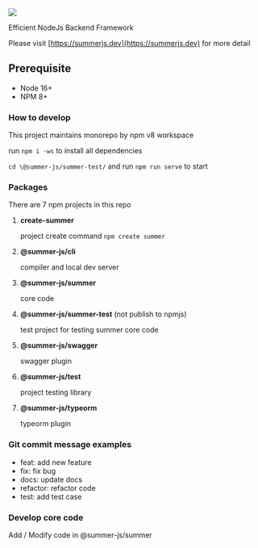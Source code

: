 ![](https://raw.githubusercontent.com/calidan-x/summer/main/assets/summer-logo.png)

Efficient NodeJs Backend Framework

Please visit [https://summerjs.dev](https://summerjs.dev) for more detail

## Prerequisite

- Node 16+
- NPM 8+

### How to develop

This project maintains monorepo by npm v8 workspace

run `npm i -ws` to install all dependencies

`cd \@summer-js/summer-test/` and run `npm run serve` to start

### Packages

There are 7 npm projects in this repo

1. **create-summer**

   project create command `npm create summer`

2. **@summer-js/cli**

   compiler and local dev server

3. **@summer-js/summer**

   core code

4. **@summer-js/summer-test** (not publish to npmjs)

   test project for testing summer core code

5. **@summer-js/swagger**

   swagger plugin

6. **@summer-js/test**

   project testing library

7. **@summer-js/typeorm**

   typeorm plugin

### Git commit message examples

- feat: add new feature
- fix: fix bug
- docs: update docs
- refactor: refactor code
- test: add test case

### Develop core code

Add / Modify code in @summer-js/summer
